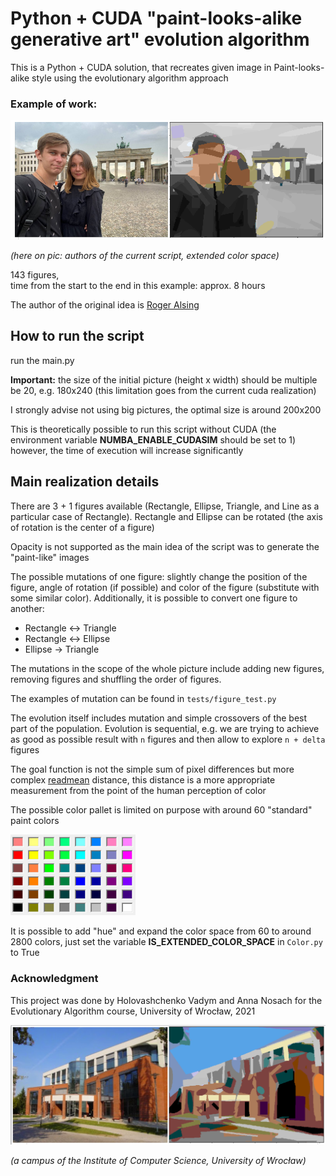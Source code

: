 Python + CUDA "paint-looks-alike generative art" evolution algorithm
======

This is a Python + CUDA solution, that recreates given image in Paint-looks-alike style using the evolutionary algorithm approach
### Example of work:

<img src="readme/img.png" alt="drawing" style="width:750px;"/>

_(here on pic: authors of the current script, extended color space)_

143 figures,  
time from the start to the end in this example: approx. 8 hours

The author of the original idea is [Roger Alsing](https://rogerjohansson.blog/2008/12/07/genetic-programming-evolution-of-mona-lisa/)

## How to run the script

run the main.py

**Important:** the size of the initial picture (height x width) should be multiple be 20, e.g. 180x240 
(this limitation goes from the current cuda realization)

I strongly advise not using big pictures, the optimal size is around 200x200

This is theoretically possible to run this script without CUDA (the environment variable **NUMBA_ENABLE_CUDASIM** should be set to 1)
however, the time of execution will increase significantly

## Main realization details

There are 3 + 1 figures available (Rectangle, Ellipse, Triangle, and Line as a particular case of Rectangle). 
Rectangle and Ellipse can be rotated (the axis of rotation is the center of a figure)

Opacity is not supported as the main idea of the script was to generate the "paint-like" images 

The possible mutations of one figure: slightly change the position of the figure, angle of rotation (if possible) 
and color of the figure (substitute with some similar color). Additionally, it is possible to convert one figure to another:
  - Rectangle ↔ Triangle
  - Rectangle ↔ Ellipse
  - Ellipse → Triangle
  
The mutations in the scope of the whole picture include adding new figures, removing figures and shuffling the order of figures.

The examples of mutation can be found in `tests/figure_test.py`

The evolution itself includes mutation and simple crossovers of the best part of the population. 
Evolution is sequential, e.g. we are trying to achieve as good as possible result with `n` figures and then allow to explore `n + delta` figures

The goal function is not the simple sum of pixel differences but more complex [readmean](https://en.wikipedia.org/wiki/Color_difference#sRGB) distance, 
this distance is a more appropriate measurement from the point of the human perception of color

The possible color pallet is limited on purpose with around 60 "standard" paint colors

<img src="readme/color_pallet.png" alt="drawing" style="width:200px;"/>

It is possible to add "hue" and expand the color space from 60 to around 2800 colors, just set the 
variable **IS_EXTENDED_COLOR_SPACE** in `Color.py` to True

### Acknowledgment

This project was done by Holovashchenko Vadym and Anna Nosach for the Evolutionary Algorithm course, University of Wrocław, 2021

<img src="readme/uwr.png" alt="drawing" style="width:750px;"/>

_(a campus of the Institute of Computer Science, University of Wrocław)_